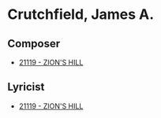 # Crutchfield, James A.

## Composer

- [21119 - ZION'S HILL](/hymns/21119.md)

## Lyricist

- [21119 - ZION'S HILL](/hymns/21119.md)

